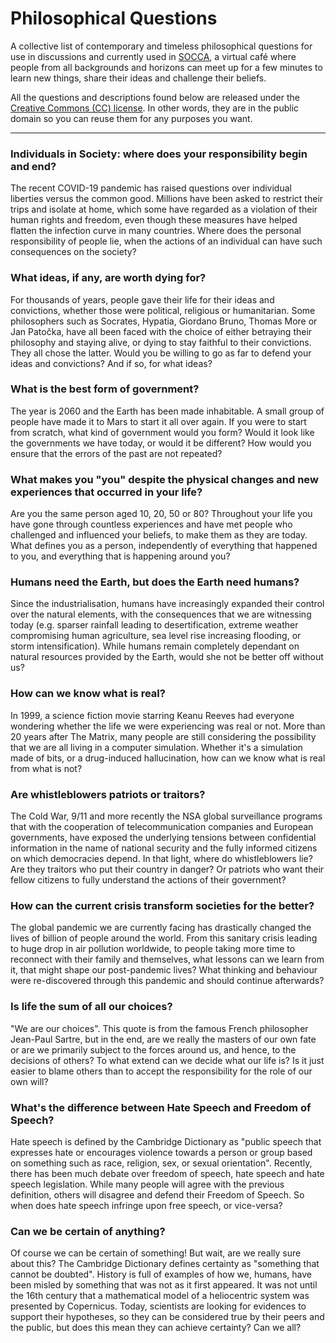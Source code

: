 # Philosophical Questions
A collective list of contemporary and timeless philosophical questions for use in discussions and currently used in [SOCCA](https://socca.io), a virtual café where people from all backgrounds and horizons can meet up for a few minutes to learn new things, share their ideas and challenge their beliefs.

All the questions and descriptions found below are released under the [Creative Commons (CC) license](https://creativecommons.org/publicdomain/zero/1.0/). In other words, they are in the public domain so you can reuse them for any purposes you want.

---

### Individuals in Society: where does your responsibility begin and end?
The recent COVID-19 pandemic has raised questions over individual liberties versus the common good. Millions have been asked to restrict their trips and isolate at home, which some have regarded as a violation of their human rights and freedom, even though these measures have helped flatten the infection curve in many countries. Where does the personal responsibility of people lie, when the actions of an individual can have such consequences on the society?

### What ideas, if any, are worth dying for?
For thousands of years, people gave their life for their ideas and convictions, whether those were political, religious or humanitarian. Some philosophers such as Socrates, Hypatia, Giordano Bruno, Thomas More or Jan Patočka, have all been faced with the choice of either betraying their philosophy and staying alive, or dying to stay faithful to their convictions. They all chose the latter. Would you be willing to go as far to defend your ideas and convictions? And if so, for what ideas?

### What is the best form of government?
The year is 2060 and the Earth has been made inhabitable. A small group of people have made it to Mars to start it all over again. If you were to start from scratch, what kind of government would you form? Would it look like the governments we have today, or would it be different? How would you ensure that the errors of the past are not repeated?

### What makes you "you" despite the physical changes and new experiences that occurred in your life?
Are you the same person aged 10, 20, 50 or 80? Throughout your life you have gone through countless experiences and have met people who challenged and influenced your beliefs, to make them as they are today. What defines you as a person, independently of everything that happened to you, and everything that is happening around you?

### Humans need the Earth, but does the Earth need humans?
Since the industrialisation, humans have increasingly expanded their control over the natural elements, with the consequences that we are witnessing today (e.g. sparser rainfall leading to desertification, extreme weather compromising human agriculture, sea level rise increasing flooding, or storm intensification). While humans remain completely dependant on natural resources provided by the Earth, would she not be better off without us?

### How can we know what is real?
In 1999, a science fiction movie starring Keanu Reeves had everyone wondering whether the life we were experiencing was real or not. More than 20 years after The Matrix, many people are still considering the possibility that we are all living in a computer simulation. Whether it's a simulation made of bits, or a drug-induced hallucination, how can we know what is real from what is not?

### Are whistleblowers patriots or traitors?
The Cold War, 9/11 and more recently the NSA global surveillance programs that with the cooperation of telecommunication companies and European governments, have exposed the underlying tensions between confidential information in the name of national security and the fully informed citizens on which democracies depend. In that light, where do whistleblowers lie? Are they traitors who put their country in danger? Or patriots who want their fellow citizens to fully understand the actions of their government?

### How can the current crisis transform societies for the better?
The global pandemic we are currently facing has drastically changed the lives of billion of people around the world. From this sanitary crisis leading to huge drop in air pollution worldwide, to people taking more time to reconnect with their family and themselves, what lessons can we learn from it, that might shape our post-pandemic lives? What thinking and behaviour were re-discovered through this pandemic and should continue afterwards?
      
### Is life the sum of all our choices?
"We are our choices". This quote is from the famous French philosopher Jean-Paul Sartre, but in the end, are we really the masters of our own fate or are we primarily subject to the forces around us, and hence, to the decisions of others? To what extend can we decide what our life is? Is it just easier to blame others than to accept the responsibility for the role of our own will?

### What's the difference between Hate Speech and Freedom of Speech?
Hate speech is defined by the Cambridge Dictionary as "public speech that expresses hate or encourages violence towards a person or group based on something such as race, religion, sex, or sexual orientation". Recently, there has been much debate over freedom of speech, hate speech and hate speech legislation. While many people will agree with the previous definition, others will disagree and defend their Freedom of Speech. So when does hate speech infringe upon free speech, or vice-versa?

### Can we be certain of anything?
Of course we can be certain of something! But wait, are we really sure about this? The Cambridge Dictionary defines certainty as "something that cannot be doubted". History is full of examples of how we, humans, have been misled by something that was not as it first appeared. It was not until the 16th century that a mathematical model of a heliocentric system was presented by Copernicus. Today, scientists are looking for evidences to support their hypotheses, so they can be considered true by their peers and the public, but does this mean they can achieve certainty? Can we all?


